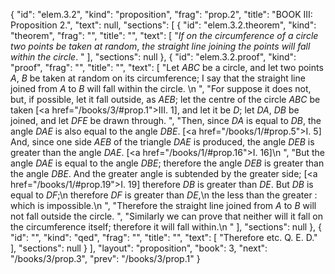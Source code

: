 {
  "id": "elem.3.2",
  "kind": "proposition",
  "frag": "prop.2",
  "title": "BOOK III: Proposition 2.",
  "text": null,
  "sections": [
    {
      "id": "elem.3.2.theorem",
      "kind": "theorem",
      "frag": "",
      "title": "",
      "text": [
        "<var>If on the circumference of a circle two points be taken at random</var>, <var>the straight line joining the points will fall within the circle</var>. "
      ],
      "sections": null
    },
    {
      "id": "elem.3.2.proof",
      "kind": "proof",
      "frag": "",
      "title": "",
      "text": [
        "Let <var>ABC</var> be a circle, and let two points <var>A</var>, <var>B</var> be taken at random on its circumference; I say that the straight line joined from <var>A</var> to <var>B</var> will fall within the circle. \n      ",
        "For suppose it does not, but, if possible, let it fall outside, as <var>AEB</var>; let the centre of the circle <var>ABC</var> be taken [<a href=\"/books/3/#prop.1\">III. 1</a>], and let it be <var>D</var>; let <var>DA</var>, <var>DB</var> be joined, and let <var>DFE</var> be drawn through. ",
        "Then, since <var>DA</var> is equal to <var>DB</var>, the angle <var>DAE</var> is also equal to the angle <var>DBE</var>. [<a href=\"/books/1/#prop.5\">I. 5</a>] And, since one side <var>AEB</var> of the triangle <var>DAE</var> is produced, the angle <var>DEB</var> is greater than the angle <var>DAE</var>. [<a href=\"/books/1/#prop.16\">I. 16</a>]\n      ",
        "But the angle <var>DAE</var> is equal to the angle <var>DBE</var>; therefore the angle <var>DEB</var> is greater than the angle <var>DBE</var>. And the greater angle is subtended by the greater side; [<a href=\"/books/1/#prop.19\">I. 19</a>] therefore <var>DB</var> is greater than <var>DE</var>. But <var>DB</var> is equal to <var>DF</var>;\n       therefore <var>DF</var> is greater than <var>DE</var>,\n       the less than the greater : which is impossible.\n      ",
        "Therefore the straight line joined from <var>A</var> to <var>B</var> will not fall outside the circle. ",
        "Similarly we can prove that neither will it fall on the circumference itself; therefore it will fall within.\n      "
      ],
      "sections": null
    },
    {
      "id": "",
      "kind": "qed",
      "frag": "",
      "title": "",
      "text": [
        "Therefore etc. Q. E. D."
      ],
      "sections": null
    }
  ],
  "layout": "proposition",
  "book": 3,
  "next": "/books/3/prop.3",
  "prev": "/books/3/prop.1"
}

